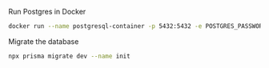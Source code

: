 
Run Postgres in Docker

```sh
docker run --name postgresql-container -p 5432:5432 -e POSTGRES_PASSWORD=foobar123 -d postgres
```

Migrate the database

```sh
npx prisma migrate dev --name init
```